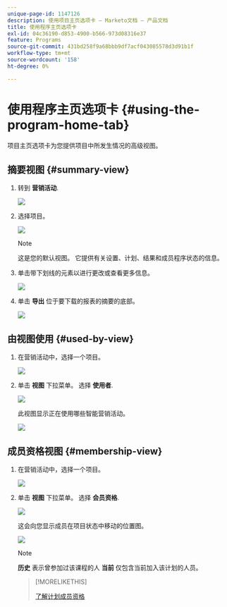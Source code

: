 ```yaml
---
unique-page-id: 1147126
description: 使用项目主页选项卡 — Marketo文档 — 产品文档
title: 使用程序主页选项卡
exl-id: 04c36190-d853-4900-b566-973d08316e37
feature: Programs
source-git-commit: 431bd258f9a68bbb9df7acf043085578d3d91b1f
workflow-type: tm+mt
source-wordcount: '158'
ht-degree: 0%

---
```


# 使用程序主页选项卡 {#using-the-program-home-tab}

项目主页选项卡为您提供项目中所发生情况的高级视图。

## 摘要视图 {#summary-view}

1. 转到 **营销活动**.

   ![](assets/login-marketing-activities-1.png)

1. 选择项目。

   ![](assets/image2014-9-18-17-3a1-3a55.png)

   >[!NOTE]
   >
   >这是您的默认视图。 它提供有关设置、计划、结果和成员程序状态的信息。

1. 单击带下划线的元素以进行更改或查看更多信息。

   ![](assets/image2014-9-18-17-3a2-3a53.png)

1. 单击 **导出** 位于要下载的报表的摘要的底部。

   ![](assets/image2014-9-18-17-3a3-3a47.png)

## 由视图使用 {#used-by-view}

1. 在营销活动中，选择一个项目。

   ![](assets/image2014-9-18-17-3a4-3a24.png)

1. 单击 **视图** 下拉菜单。 选择 **使用者**.

   ![](assets/image2014-9-18-17-3a5-3a2.png)

   此视图显示正在使用哪些智能营销活动。

   ![](assets/image2014-9-18-17-3a6-3a4.png)

## 成员资格视图 {#membership-view}

1. 在营销活动中，选择一个项目。

   ![](assets/image2014-9-18-17-3a7-3a25.png)

1. 单击 **视图** 下拉菜单。 选择 **会员资格**.

   ![](assets/image2014-9-18-17-3a7-3a49.png)

   这会向您显示成员在项目状态中移动的位置图。

   ![](assets/image2014-9-18-17-3a8-3a1.png)

   >[!NOTE]
   >
   >**历史** 表示曾参加过该课程的人 **当前** 仅包含当前加入该计划的人员。

   >[!MORELIKETHIS]
   >
   >[了解计划成员资格](/help/marketo/product-docs/core-marketo-concepts/programs/creating-programs/understanding-program-membership.md)
